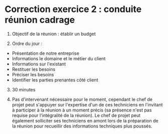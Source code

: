 # Correction exercice 2 : conduite réunion cadrage

1. Objectif de la réunion : établir un budget

2. Ordre du jour : 
- Présentation de notre entreprise
- Informations le domaine et le métier du client
- Informations sur l'existant
- Restituer les besoins
- Préciser les besoins
- Identifier les parties prenantes côté client

3. 30 minutes

4. Pas d'intervenant nécessaire pour le moment, cependant le chef de projet peut s'appuyer sur l'expertise d'un de ces techniciens en l'invitant à participer à la réunion à un moment précis (sa présence n'est pas requise pour l'intégralité de la réunion). Le chef de projet peut également solliciter ses techniciens en amont lors de la préparation de la réunion pour recueillir des informations techniques plus poussés.